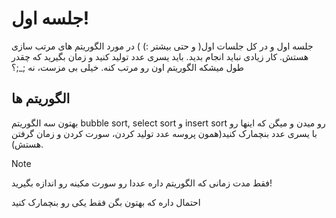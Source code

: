 # جلسه اول!
جلسه اول و در کل جلسات اول( و حتی بیشتر :) ) در مورد الگوریتم های مرتب سازی هستش. کار زیادی نباید انجام بدید. باید یسری عدد تولید کنید و زمان بگیرید که چقدر طول میشکه الگوریتم اون رو مرتب کنه. خیلی بی مزست، نه ;_;؟

## الگوریتم ها
بهتون سه الگوریتم bubble sort, select sort و insert sort رو میدن و میگن که اینها رو با یسری عدد بنچمارک کنید(همون پروسه عدد تولید کردن، سورت کردن و زمان گرفتن هستش).

> [!NOTE]
> فقط مدت زمانی که الگوریتم داره عددا رو سورت مکینه رو اندازه بگیرید!
> 
> احتمال داره که بهتون بگن فقط یکی رو بنچمارک کنید 

